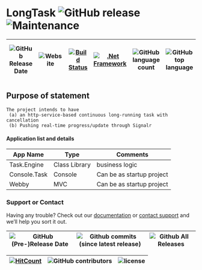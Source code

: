 # LongTask ![GitHub release](https://img.shields.io/github/release/ajeetx/LongTask.svg?style=for-the-badge) ![Maintenance](https://img.shields.io/maintenance/yes/2019.svg?style=for-the-badge)

| ![GitHub Release Date](https://img.shields.io/github/release-date/ajeetx/LongTask.svg?style=plastic) | ![Website](https://img.shields.io/website-stable-offline-green-red/http/ajeetx.github.io/LongTask.svg?label=status&style=plastic)|[![Build Status](https://travis-ci.org/AJEETX/LongTask.png?branch=master&style=for-the-badge)](https://travis-ci.org/AJEETX/LongTask)|[![.Net Framework](https://img.shields.io/badge/DotNet-4.6.1-blue.svg?style=plastic)](https://www.microsoft.com/en-au/download/details.aspx?id=49981)  | ![GitHub language count](https://img.shields.io/github/languages/count/ajeetx/LongTask.svg?style=plastic)| ![GitHub top language](https://img.shields.io/github/languages/top/ajeetx/LongTask.svg) |![GitHub repo size in bytes](https://img.shields.io/github/repo-size/ajeetx/LongTask.svg) 
| ---          | ---        | ---      | ---   | --- | ---  | ---   |

## Purpose of statement
```
The project intends to have 
 (a) an http-service-based continuous long-running task with cancellation
 (b) Pushing real-time progress/update through Signalr
```

#### Application list and details

| App Name| Type | Comments|
| --- | --- | --- |
| Task.Engine| Class Library | business logic|
| Console.Task| Console |Can be as startup project|
| Webby | MVC  |Can be as startup project|


### Support or Contact

Having any trouble? Check out our [documentation](https://github.com/AJEETX/LongTask/blob/master/README.md) or [contact support](mailto:ajeetkumar@email.com) and we’ll help you sort it out.

|![GitHub (Pre-)Release Date](https://img.shields.io/github/release-date-pre/ajeetx/LongTask.svg?label=pre-release) | ![Github commits (since latest release)](https://img.shields.io/github/commits-since/ajeetx/LongTask/latest.svg) | ![Github All Releases](https://img.shields.io/github/downloads/ajeetx/LongTask/total.svg?label=github-download&style=plastic)
 | ---  | ---  | ---  |

 [![HitCount](http://hits.dwyl.io/ajeetx/LongTask/projects/1.svg)](http://hits.dwyl.io/ajeetx/LongTask/projects/1) | ![GitHub contributors](https://img.shields.io/github/contributors/ajeetx/LongTask.svg?style=plastic)|![license](https://img.shields.io/github/license/ajeetx/LongTask.svg?style=plastic)|
 | --- | --- | ---|
